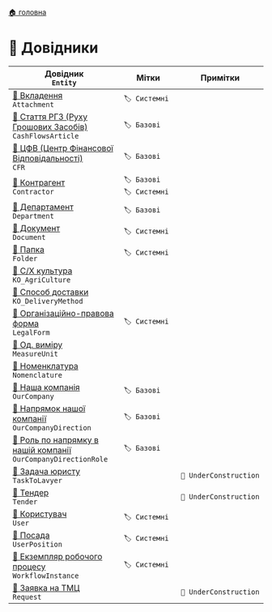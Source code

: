 ﻿[🏠 головна](../README.MD)

#  📘 Довідники

| Довідник </br> `Entity` | Мітки | Примітки |
| --- | --- | --- |
| [📘 Вкладення](./Attachment.md) </br> `Attachment` | `🏷️ Системні` | |
| [📘 Стаття РГЗ (Руху Грошових Засобів)](./CashFlowsArticle.md) </br> `CashFlowsArticle` | `🏷️ Базові` | |
| [📘 ЦФВ (Центр Фінансової Відповідальності)](./CFR.md) </br> `CFR` | `🏷️ Базові`  | |
| [📘 Контрагент](./Contractor.md) </br> `Contractor` | `🏷️ Базові` `🏷️ Системні`  | |
| [📘 Департамент](./Department.md) </br> `Department` | `🏷️ Базові`  | |
| [📘 Документ](./Document.md) </br> `Document`  | `🏷️ Системні` |  |
| [📘 Папка](./Folder.md) </br> `Folder`  | `🏷️ Системні` |  |
| [📘 С/Х культура](./KO_AgriCulture.md) </br> `KO_AgriCulture` |  |  |
| [📘 Способ доставки](./KO_DeliveryMethod.md) </br> `KO_DeliveryMethod` |  |  |
| [📘 Організаційно-правова форма](./LegalForm.md) </br> `LegalForm` | `🏷️ Системні`  |  |
| [📘 Од. виміру](./MeasureUnit.md) </br> `MeasureUnit` | | |
| [📘 Номенклатура](./Nomenclature.md) </br> `Nomenclature`  | | |
| [📘 Наша компанія](./OurCompany.md) </br> `OurCompany` | `🏷️ Базові`  | |
| [📘 Напрямок нашої компанії](./OurCompanyDirection.md) </br> `OurCompanyDirection` | `🏷️ Базові`  | |
| [📘 Роль по напрямку в нашій компанії](./OurCompanyDirectionRole.md) </br> `OurCompanyDirectionRole` | `🏷️ Базові`  | |
| [📘 Задача юристу](./TaskToLavyer.md) </br> `TaskToLavyer`  | | `🚧 UnderConstruction` |
| [📘 Тендер](./Tender.md) </br> `Tender`  | | `🚧 UnderConstruction` |
| [📘 Користувач](./User.md) </br> `User`  | `🏷️ Системні`  | |
| [📘 Посада](./UserPosition.md) </br> `UserPosition` | `🏷️ Системні`  | |
| [📘 Екземпляр робочого процесу](./WorkflowInstance.md) </br> `WorkflowInstance` | `🏷️ Системні`  | |
| [📘 Заявка на ТМЦ](./Request.md) </br> `Request`  | | `🚧 UnderConstruction` |